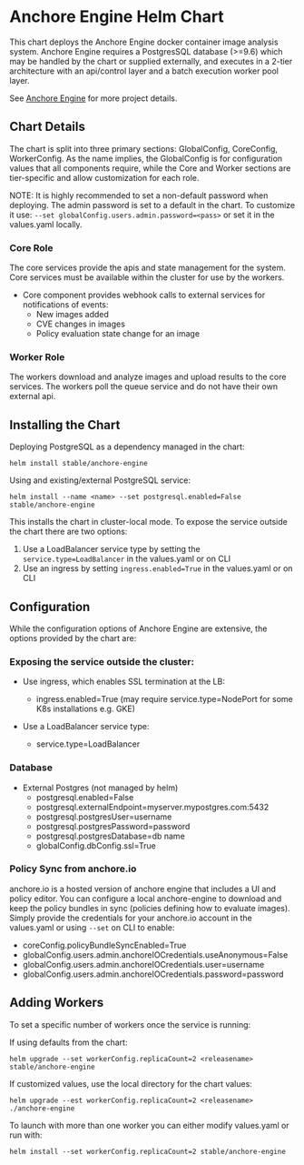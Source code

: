 Anchore Engine Helm Chart
=========================

This chart deploys the Anchore Engine docker container image analysis system. Anchore Engine
requires a PostgresSQL database (>=9.6) which may be handled by the chart or supplied externally,
and executes in a 2-tier architecture with an api/control layer and a batch execution worker pool layer.

See [Anchore Engine](https://github.com/anchore/anchore-engine) for more project details.


Chart Details
-------------

The chart is split into three primary sections: GlobalConfig, CoreConfig, WorkerConfig. As the name implies,
the GlobalConfig is for configuration values that all components require, while the Core and Worker sections are
tier-specific and allow customization for each role.

NOTE: It is highly recommended to set a non-default password when deploying. The admin password is set to a default in the chart. To customize it use:
 `--set globalConfig.users.admin.password=<pass>` or set it in the values.yaml locally.


### Core Role
The core services provide the apis and state management for the system. Core services must be available within the cluster
for use by the workers.
* Core component provides webhook calls to external services for notifications of events:
  * New images added
  * CVE changes in images
  * Policy evaluation state change for an image


### Worker Role
The workers download and analyze images and upload results to the core services. The workers poll the queue service and
do not have their own external api.


Installing the Chart
--------------------

Deploying PostgreSQL as a dependency managed in the chart:

`helm install stable/anchore-engine`


Using and existing/external PostgreSQL service:

`helm install --name <name> --set postgresql.enabled=False stable/anchore-engine`


This installs the chart in cluster-local mode. To expose the service outside the chart there are two options:
1. Use a LoadBalancer service type by setting the `service.type=LoadBalancer` in the values.yaml or on CLI
2. Use an ingress by setting `ingress.enabled=True` in the values.yaml or on CLI



Configuration
-------------

While the configuration options of Anchore Engine are extensive, the options provided by the chart are:

### Exposing the service outside the cluster:

* Use ingress, which enables SSL termination at the LB:
  * ingress.enabled=True (may require service.type=NodePort for some K8s installations e.g. GKE)

* Use a LoadBalancer service type:
  * service.type=LoadBalancer 


### Database

* External Postgres (not managed by helm)
  * postgresql.enabled=False
  * postgresql.externalEndpoint=myserver.mypostgres.com:5432
  * postgresql.postgresUser=username
  * postgresql.postgresPassword=password
  * postgresql.postgresDatabase=db name  
  * globalConfig.dbConfig.ssl=True


### Policy Sync from anchore.io
anchore.io is a hosted version of anchore engine that includes a UI and policy editor. You can configure a local anchore-engine
to download and keep the policy bundles in sync (policies defining how to evaluate images).
Simply provide the credentials for your anchore.io account in the values.yaml or using `--set` on CLI to enable:

* coreConfig.policyBundleSyncEnabled=True
* globalConfig.users.admin.anchoreIOCredentials.useAnonymous=False
* globalConfig.users.admin.anchoreIOCredentials.user=username
* globalConfig.users.admin.anchoreIOCredentials.password=password


Adding Workers
--------------

To set a specific number of workers once the service is running:

If using defaults from the chart:

`helm upgrade --set workerConfig.replicaCount=2 <releasename> stable/anchore-engine`

If customized values, use the local directory for the chart values:

`helm upgrade --est workerConfig.replicaCount=2 <releasename> ./anchore-engine`

To launch with more than one worker you can either modify values.yaml or run with:

`helm install --set workerConfig.replicaCount=2 stable/anchore-engine`
